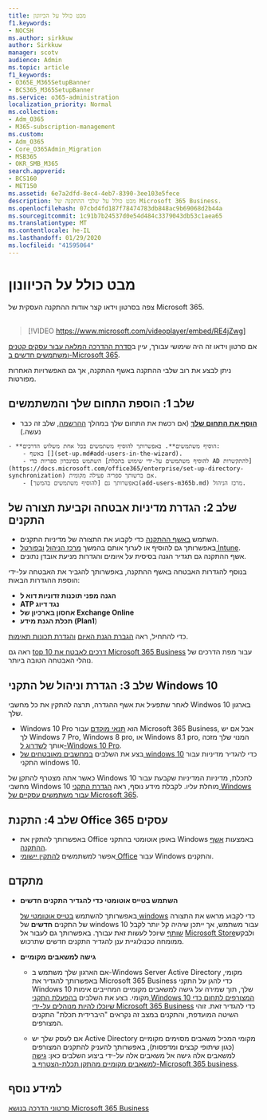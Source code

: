 ```yaml
---
title: מבט כולל על הכיוונון
f1.keywords:
- NOCSH
ms.author: sirkkuw
author: Sirkkuw
manager: scotv
audience: Admin
ms.topic: article
f1_keywords:
- O365E_M365SetupBanner
- BCS365_M365SetupBanner
ms.service: o365-administration
localization_priority: Normal
ms.collection:
- Adm_O365
- M365-subscription-management
ms.custom:
- Adm_O365
- Core_O365Admin_Migration
- MSB365
- OKR_SMB_M365
search.appverid:
- BCS160
- MET150
ms.assetid: 6e7a2dfd-8ec4-4eb7-8390-3ee103e5fece
description: מבט כולל על שלבי ההתקנה של Microsoft 365 Business.
ms.openlocfilehash: 07cbd4fd187f78474783db848ac9b69068d2b44a
ms.sourcegitcommit: 1c91b7b24537d0e54d484c3379043db53c1aea65
ms.translationtype: MT
ms.contentlocale: he-IL
ms.lasthandoff: 01/29/2020
ms.locfileid: "41595064"
---
```

# <a name="overview-of-setup"></a>מבט כולל על הכיוונון

צפה בסרטון וידאו קצר אודות ההתקנה העסקית של Microsoft 365.<br><br>

> [!VIDEO https://www.microsoft.com/videoplayer/embed/RE4jZwg] 

אם סרטון וידאו זה היה שימושי עבורך, עיין ב[סדרת ההדרכה המלאה עבור עסקים קטנים ומשתמשים חדשים ב-Microsoft 365](https://support.office.com/article/6ab4bbcd-79cf-4000-a0bd-d42ce4d12816).

ניתן לבצע את רוב שלבי ההתקנה באשף ההתקנה, אך גם האפשרויות האחרות מפורטות.

## <a name="step-1-add-your-domain-and-users"></a>שלב 1: הוספת התחום שלך והמשתמשים

   - **[הוסף את התחום שלך](set-up.md#add-your-domain-to-personalize-sign-in)** (אם רכשת את התחום שלך במהלך [ההרשמה](sign-up.md), שלב זה כבר נעשה.)

    - **הוסיף משתמשים**. באפשרותך להוסיף משתמשים בכל אחת משלוש הדרכים:
        - באשף [](set-up.md#add-users-in-the-wizard).
        - השתמש בסינכרון ספריות כדי [להוסיף משתמשים על-ידי שימוש בתכלת AD להתקשרות](https://docs.microsoft.com/office365/enterprise/set-up-directory-synchronization) אם ברשותך ספריה פעילה מקומית.
        - באפשרותך גם [להוסיף משתמשים בהמשך](add-users-m365b.md) מרכז הניהול.
## <a name="step-2-set-up-security-policies-and-configure-devices"></a>שלב 2: הגדרת מדיניות אבטחה וקביעת תצורה של התקנים 

  - השתמש [באשף ההתקנה](set-up.md#protect-your-organization) כדי לקבוע את התצורה של מדיניות התקנים. 
  - באפשרותך גם להוסיף או לערוך אותם בהמשך [מרכז הניהול](view-policies-and-devices.md) [ובפורטל Intune](https://docs.microsoft.com/intune/tutorial-walkthrough-intune-portal).
  - אשף ההתקנה גם תגדיר הגנה בסיסית על איומים והגדרות מניעת אובדן נתונים.
  
  בנוסף להגדרות האבטחה באשף ההתקנה, באפשרותך להגביר את האבטחה על-ידי הוספת ההגדרות הבאות:

- **הגנה מפני תוכנות זדוניות דוא ל**
- **ATP נגד דיוג**
- **אחסון בארכיון של Exchange Online**
- **תכלת הגנת מידע (Plan1**)

כדי להתחיל, ראה [הגברת הגנת האיום](increase-threat-protection.md) [והגדרת תכונות תאימות](set-up-compliance.md).

ראה גם [top 10 דרכים לאבטח את Microsoft 365 Business](https://docs.microsoft.com/office365/admin/security-and-compliance/secure-your-business-data) עבור מפת הדרכים של נוהלי האבטחה הטובה ביותר.

## <a name="step-3-set-up-and-manage-windows-10-devices"></a>שלב 3: הגדרת וניהול של התקני Windows 10

לאחר שתפעיל את אשף ההגדרה, תרצה להתקין את כל מחשבי Windwos 10 בארגון שלך.
  
- Windows 10 Pro הוא [תנאי מוקדם](pre-requisites-for-data-protection.md) עבור Microsoft 365 Business, אבל אם יש לך Windows 7 Pro, Windows 8 pro, או Windows 8.1 pro, המנוי שלך מזכה אותך [לשדרוג ל-Windows 10 Pro](https://docs.microsoft.com/microsoft-365/business/upgrade-to-windows-pro-creators-update).
- בצע את השלבים [במחשבים מאובטחים של windows 10](secure-win-10-pcs.md) כדי להגדיר מדיניות עבור התקני windows 10.

כאשר אתה מצטרף להתקן של Windows 10 לתכלת, מדיניות המדיניות שקבעת עבור מחשבי Windows 10 מוחלת עליו. לקבלת מידע נוסף, ראה [הגדרת התקני Windows עבור משתמשים עסקיים של Microsoft 365](set-up-windows-devices.md).

## <a name="step-4-install-office-365-business"></a>שלב 4: התקנת Office 365 עסקים
- באפשרותך להתקין את Office באופן אוטומטי בהתקני Windows באמצעות [אשף ההתקנה](set-up.md#deploy-office-365-client-apps).
- אפשר למשתמשים [להתקין יישומי Office](https://docs.microsoft.com/office365/admin/setup/install-applications) עבור Windows והתקנים.
     
## <a name="advanced"></a>מתקדם
- **השתמש בטייס אוטומטי כדי להגדיר התקנים חדשים**
            
     באפשרותך להשתמש [בטייס אוטומטי של windows](add-autopilot-devices-and-profile.md) כדי לקבוע מראש את התצורה של התקנים **חדשים** של windows 10 עבור משתמש, אך ייתכן שיהיה קל יותר לקבל [שותף](https://www.microsoft.com/solution-providers/search) שיוכל לעשות זאת עבורך. באפשרותך גם לעבור אל [Microsoft Store](https://go.microsoft.com/fwlink/?linkid=874598)ולבקש ממומחה טכנולוגיית ענן להגדיר התקנים חדשים שתרכוש.

- **גישה למשאבים מקומיים**

     - אם הארגון שלך משתמש ב-Windows Server Active Directory מקומי, באפשרותך להגדיר את Microsoft 365 Business כדי להגן על התקני Windows 10 שלך, תוך שמירה על גישה למשאבים מקומיים המחייבים אימות מקומי. בצע את השלבים [בהפעלת התקני Windows 10 המצורפים לתחום כדי שיוכלו להיות מנוהלים על-ידי Microsoft 365 Business](manage-windows-devices.md) כדי להגדיר זאת. זוהי השיטה המועדפת, והתקנים במצב זה נקראים "היברידית תכלת" התקנים המצורפים.

    - אם לעסק שלך יש Active Directory מקומי המכיל משאבים מסוימים מקומיים (כגון שיתופי קבצים ומדפסות), באפשרותך להעניק להתקנים המצורפים למשאבים אלה גישה אל משאבים אלה על-ידי ביצוע השלבים כאן: [גישה למשאבים מקומיים מהתקן תכלת-הצטרף ב-Microsoft 365 business](access-resources.md).

## <a name="see-also"></a>למידע נוסף

[סרטוני הדרכה בנושא Microsoft 365 Business](https://support.office.com/article/6ab4bbcd-79cf-4000-a0bd-d42ce4d12816)
